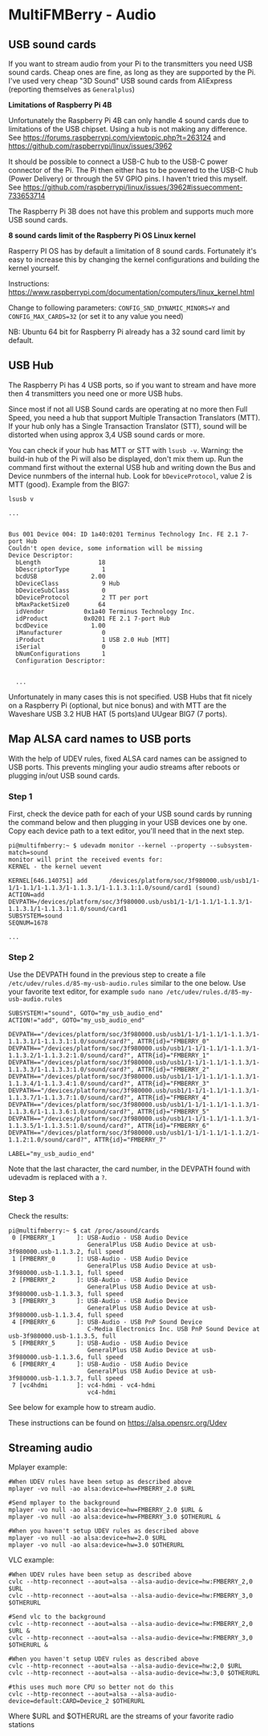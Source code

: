 MultiFMBerry - Audio
=======

## USB sound cards

If you want to stream audio from your Pi to the transmitters you need USB sound cards. Cheap ones are fine, as long as they are supported by the Pi. I've used very cheap "3D Sound" USB sound cards from AliExpress (reporting themselves as ``Generalplus``)

__Limitations of Raspberry Pi 4B__

Unfortunately the Raspberry Pi 4B can only handle 4 sound cards due to limitations of the USB chipset. Using a hub is not making any difference.
See https://forums.raspberrypi.com/viewtopic.php?t=263124 and https://github.com/raspberrypi/linux/issues/3962

It should be possible to connect a USB-C hub to the USB-C power connector of the Pi. The Pi then either has to be powered to the USB-C hub (Power Delivery) or through the 5V GPIO pins. I haven't tried this myself. See https://github.com/raspberrypi/linux/issues/3962#issuecomment-733653714

The Raspberry Pi 3B does not have this problem and supports much more USB sound cards.

__8 sound cards limit of the Raspberry Pi OS Linux kernel__

Rasperry PI OS has by default a limitation of 8 sound cards. Fortunately it's easy to increase this by changing the kernel configurations and building the kernel yourself.  

Instructions: https://www.raspberrypi.com/documentation/computers/linux_kernel.html

Change to following parameters: ``CONFIG_SND_DYNAMIC_MINORS=Y`` and ``CONFIG_MAX_CARDS=32`` (or set it to any value you need)

NB: Ubuntu 64 bit for Raspberry Pi already has a 32 sound card limit by default.

## USB Hub

The Raspberry Pi has 4 USB ports, so if you want to stream and have more then 4 transmitters you need one or more USB hubs. 

Since most if not all USB Sound cards are operating at no more then Full Speed, you need a hub that support Multiple Transaction Translators (MTT). If your hub only has a Single Transaction Translator (STT), sound will be distorted when using approx 3,4 USB sound cards or more.

You can check if your hub has MTT or STT with ``lsusb -v``. Warning: the build-in hub of the Pi will also be displayed, don't mix them up. Run the command first without the external USB hub and writing down the Bus and Device nunmbers of the internal hub. 
Look for ``bDeviceProtocol``, value 2 is MTT (good). Example from the BIG7:
```
lsusb v

...


Bus 001 Device 004: ID 1a40:0201 Terminus Technology Inc. FE 2.1 7-port Hub
Couldn't open device, some information will be missing
Device Descriptor:
  bLength                18
  bDescriptorType         1
  bcdUSB               2.00
  bDeviceClass            9 Hub
  bDeviceSubClass         0
  bDeviceProtocol         2 TT per port
  bMaxPacketSize0        64
  idVendor           0x1a40 Terminus Technology Inc.
  idProduct          0x0201 FE 2.1 7-port Hub
  bcdDevice            1.00
  iManufacturer           0
  iProduct                1 USB 2.0 Hub [MTT]
  iSerial                 0
  bNumConfigurations      1
  Configuration Descriptor:


  ...
```


Unfortunately in many cases this is not specified. USB Hubs that fit nicely on a Raspberry Pi (optional, but nice bonus) and with MTT are the Waveshare USB 3.2 HUB HAT (5 ports)and UUgear BIG7 (7 ports). 

## Map ALSA card names to USB ports

With the help of UDEV rules, fixed ALSA card names can be assigned to USB ports. This prevents mingling your audio streams after reboots or plugging in/out USB sound cards.

### Step 1
First, check the device path for each of your USB sound cards by running the command below and then plugging in your USB devices one by one. Copy each device path to a text editor, you'll need that in the next step.

```
pi@multifmberry:~ $ udevadm monitor --kernel --property --subsystem-match=sound
monitor will print the received events for:
KERNEL - the kernel uevent

KERNEL[646.140751] add      /devices/platform/soc/3f980000.usb/usb1/1-1/1-1.1/1-1.1.3/1-1.1.3.1/1-1.1.3.1:1.0/sound/card1 (sound)
ACTION=add
DEVPATH=/devices/platform/soc/3f980000.usb/usb1/1-1/1-1.1/1-1.1.3/1-1.1.3.1/1-1.1.3.1:1.0/sound/card1
SUBSYSTEM=sound
SEQNUM=1678

...
````
### Step 2

Use the DEVPATH found in the previous step to create a file ``/etc/udev/rules.d/85-my-usb-audio.rules`` similar to the one below. Use your favorite text editor, for example ``sudo nano /etc/udev/rules.d/85-my-usb-audio.rules``

```
SUBSYSTEM!="sound", GOTO="my_usb_audio_end"
ACTION!="add", GOTO="my_usb_audio_end"

DEVPATH=="/devices/platform/soc/3f980000.usb/usb1/1-1/1-1.1/1-1.1.3/1-1.1.3.1/1-1.1.3.1:1.0/sound/card?", ATTR{id}="FMBERRY_0"
DEVPATH=="/devices/platform/soc/3f980000.usb/usb1/1-1/1-1.1/1-1.1.3/1-1.1.3.2/1-1.1.3.2:1.0/sound/card?", ATTR{id}="FMBERRY_1"
DEVPATH=="/devices/platform/soc/3f980000.usb/usb1/1-1/1-1.1/1-1.1.3/1-1.1.3.3/1-1.1.3.3:1.0/sound/card?", ATTR{id}="FMBERRY_2"
DEVPATH=="/devices/platform/soc/3f980000.usb/usb1/1-1/1-1.1/1-1.1.3/1-1.1.3.4/1-1.1.3.4:1.0/sound/card?", ATTR{id}="FMBERRY_3"
DEVPATH=="/devices/platform/soc/3f980000.usb/usb1/1-1/1-1.1/1-1.1.3/1-1.1.3.7/1-1.1.3.7:1.0/sound/card?", ATTR{id}="FMBERRY_4"
DEVPATH=="/devices/platform/soc/3f980000.usb/usb1/1-1/1-1.1/1-1.1.3/1-1.1.3.6/1-1.1.3.6:1.0/sound/card?", ATTR{id}="FMBERRY_5"
DEVPATH=="/devices/platform/soc/3f980000.usb/usb1/1-1/1-1.1/1-1.1.3/1-1.1.3.5/1-1.1.3.5:1.0/sound/card?", ATTR{id}="FMBERRY_6"
DEVPATH=="/devices/platform/soc/3f980000.usb/usb1/1-1/1-1.1/1-1.1.2/1-1.1.2:1.0/sound/card?", ATTR{id}="FMBERRY_7"

LABEL="my_usb_audio_end"
```

Note that the last character, the card number, in the DEVPATH found with udevadm is replaced with a ``?``. 

### Step 3

Check the results:
```
pi@multifmberry:~ $ cat /proc/asound/cards
 0 [FMBERRY_1      ]: USB-Audio - USB Audio Device
                      GeneralPlus USB Audio Device at usb-3f980000.usb-1.1.3.2, full speed
 1 [FMBERRY_0      ]: USB-Audio - USB Audio Device
                      GeneralPlus USB Audio Device at usb-3f980000.usb-1.1.3.1, full speed
 2 [FMBERRY_2      ]: USB-Audio - USB Audio Device
                      GeneralPlus USB Audio Device at usb-3f980000.usb-1.1.3.3, full speed
 3 [FMBERRY_3      ]: USB-Audio - USB Audio Device
                      GeneralPlus USB Audio Device at usb-3f980000.usb-1.1.3.4, full speed
 4 [FMBERRY_6      ]: USB-Audio - USB PnP Sound Device
                      C-Media Electronics Inc. USB PnP Sound Device at usb-3f980000.usb-1.1.3.5, full
 5 [FMBERRY_5      ]: USB-Audio - USB Audio Device
                      GeneralPlus USB Audio Device at usb-3f980000.usb-1.1.3.6, full speed
 6 [FMBERRY_4      ]: USB-Audio - USB Audio Device
                      GeneralPlus USB Audio Device at usb-3f980000.usb-1.1.3.7, full speed
 7 [vc4hdmi        ]: vc4-hdmi - vc4-hdmi
                      vc4-hdmi
```

See below for example how to stream audio.

These instructions can be found on  https://alsa.opensrc.org/Udev

## Streaming audio

Mplayer example:
```
#When UDEV rules have been setup as described above 
mplayer -vo null -ao alsa:device=hw=FMBERRY_2.0 $URL 

#Send mplayer to the background
mplayer -vo null -ao alsa:device=hw=FMBERRY_2.0 $URL &
mplayer -vo null -ao alsa:device=hw=FMBERRY_3.0 $OTHERURL &

#When you haven't setup UDEV rules as described above
mplayer -vo null -ao alsa:device=hw=2.0 $URL
mplayer -vo null -ao alsa:device=hw=3.0 $OTHERURL
```

VLC example: 
```
#When UDEV rules have been setup as described above
cvlc --http-reconnect --aout=alsa --alsa-audio-device=hw:FMBERRY_2,0 $URL
cvlc --http-reconnect --aout=alsa --alsa-audio-device=hw:FMBERRY_3,0 $OTHERURL

#Send vlc to the background
cvlc --http-reconnect --aout=alsa --alsa-audio-device=hw:FMBERRY_2,0 $URL &
cvlc --http-reconnect --aout=alsa --alsa-audio-device=hw:FMBERRY_3,0 $OTHERURL &

#When you haven't setup UDEV rules as described above
cvlc --http-reconnect --aout=alsa --alsa-audio-device=hw:2,0 $URL
cvlc --http-reconnect --aout=alsa --alsa-audio-device=hw:3,0 $OTHERURL

#this uses much more CPU so better not do this
cvlc --http-reconnect --aout=alsa --alsa-audio-device=default:CARD=Device_2 $OTHERURL
```
Where $URL and $OTHERURL are the streams of your favorite radio stations

